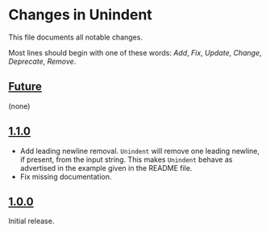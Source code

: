 # Changes in Unindent
This file documents all notable changes.

Most lines should begin with one of these words:
*Add*, *Fix*, *Update*, *Change*, *Deprecate*, *Remove*.

## [Future](https://github.com/sharpjs/Unindent/compare/release/1.1.0..HEAD)
(none)

## [1.1.0](https://github.com/sharpjs/Unindent/compare/release/1.0.0..release/1.1.0)
- Add leading newline removal.  `Unindent` will remove one leading newline, if
  present, from the input string.  This makes `Unindent` behave as advertised
  in the example given in the README file.
- Fix missing documentation.

## [1.0.0](https://github.com/sharpjs/Unindent/tree/release/1.0.0)
Initial release.
